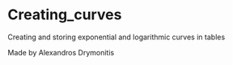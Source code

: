Creating_curves
===============

Creating and storing exponential and logarithmic curves in tables

Made by Alexandros Drymonitis
